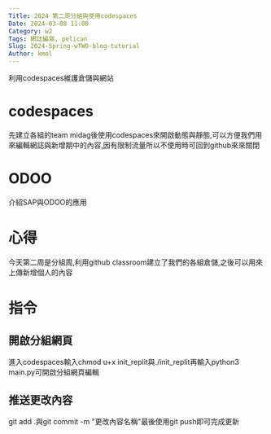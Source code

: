```yaml
---
Title: 2024 第二周分組與使用codespaces
Date: 2024-03-08 11:00
Category: w2
Tags: 網誌編寫, pelican
Slug: 2024-Spring-wTWO-blog-tutorial
Author: kmol
---
```


利用codespaces維護倉儲與網站

<!-- PELICAN_END_SUMMARY -->

# codespaces
先建立各組的team midag後使用codespaces來開啟動態與靜態,可以方便我們用來編輯網誌與新增期中的內容,因有限制流量所以不使用時可回到github來來關閉
# ODOO
介紹SAP與ODOO的應用
# 心得
今天第二周是分組周,利用github classroom建立了我們的各組倉儲,之後可以用來上傳新增個人的內容
# 指令
## 開啟分組網頁
進入codespaces輸入chmod u+x init_replit與./init_replit再輸入python3 main.py可開啟分組網頁編輯
## 推送更改內容
git add .與git commit -m "更改內容名稱"最後使用git push即可完成更新

